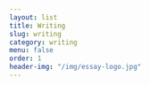 ```yaml
---
layout: list
title: Writing
slug: writing
category: writing
menu: false
order: 1
header-img: "/img/essay-logo.jpg"
---
```

